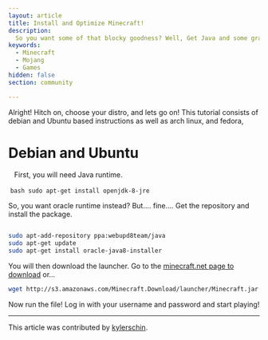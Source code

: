 ```yaml
---
layout: article
title: Install and Optimize Minecraft!
description: 
  So you want some of that blocky goodness? Well, Get Java and some graphics card and lets go!
keywords:
  - Minecraft
  - Mojang
  - Games
hidden: false
section: community

---
```



Alright! Hitch on, choose your distro, and lets go on! This tutorial consists of debian and Ubuntu based instructions as well as arch linux, and fedora,
  
# Debian and Ubuntu
  
  First, you will need Java runtime. 
  
  ```bash
   sudo apt-get install openjdk-8-jre
   ```
   
So, you want oracle runtime instead? But.... fine....
Get the repository and install the package.
```bash

sudo apt-add-repository ppa:webupd8team/java
sudo apt-get update
sudo apt-get install oracle-java8-installer
```
You will then download the launcher. Go to the [minecraft.net page to download](https://minecraft.net/en-us/download/) or...

```bash
wget http://s3.amazonaws.com/Minecraft.Download/launcher/Minecraft.jar
```

Now run the file! Log in with your username and password and start playing!

---

This article was contributed by [kylerschin](https://github.com/kylerschin).
